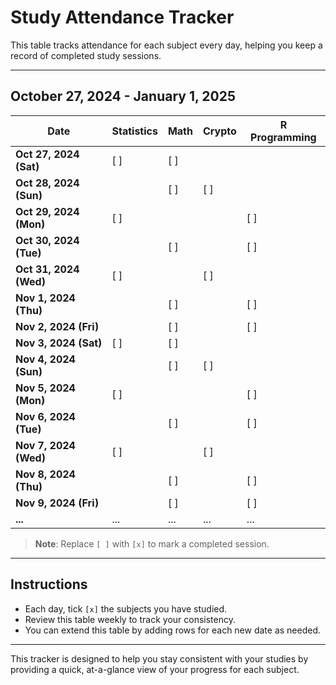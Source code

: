 # Study Attendance Tracker

This table tracks attendance for each subject every day, helping you keep a record of completed study sessions.

---

## October 27, 2024 - January 1, 2025

| Date         | Statistics | Math | Crypto | R Programming |
|--------------|------------|------|--------|---------------|
| **Oct 27, 2024 (Sat)** | [ ] | [ ] |   |   |
| **Oct 28, 2024 (Sun)** |   | [ ] | [ ] |   |
| **Oct 29, 2024 (Mon)** | [ ] |   |   | [ ] |
| **Oct 30, 2024 (Tue)** |   | [ ] |   | [ ] |
| **Oct 31, 2024 (Wed)** | [ ] |   | [ ] |   |
| **Nov 1, 2024 (Thu)**  |   | [ ] |   | [ ] |
| **Nov 2, 2024 (Fri)**  |   | [ ] |   | [ ] |
| **Nov 3, 2024 (Sat)**  | [ ] | [ ] |   |   |
| **Nov 4, 2024 (Sun)**  |   | [ ] | [ ] |   |
| **Nov 5, 2024 (Mon)**  | [ ] |   |   | [ ] |
| **Nov 6, 2024 (Tue)**  |   | [ ] |   | [ ] |
| **Nov 7, 2024 (Wed)**  | [ ] |   | [ ] |   |
| **Nov 8, 2024 (Thu)**  |   | [ ] |   | [ ] |
| **Nov 9, 2024 (Fri)**  |   | [ ] |   | [ ] |
| **...**       | ...        | ...  | ...    | ... |

> **Note**: Replace `[ ]` with `[x]` to mark a completed session.

---

## Instructions

- Each day, tick `[x]` the subjects you have studied.
- Review this table weekly to track your consistency.
- You can extend this table by adding rows for each new date as needed.
  
---

This tracker is designed to help you stay consistent with your studies by providing a quick, at-a-glance view of your progress for each subject.
